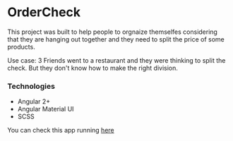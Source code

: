 # OrderCheck

This project was built to help people to orgnaize themselfes considering that they are hanging out together and they need to split the price of some products.

Use case: 3 Friends went to a restaurant and they were thinking to split the check. But they don't know how to make the right division.

<h3>Technologies</h3>

<ul>
  <li>Angular 2+</li>
  <li>Angular Material UI</li>
  <li>SCSS</li>
</ul>

<p>You can check this app running <a href="https://order-check.vercel.app/">here</a></p>
